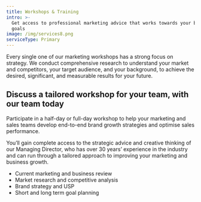 ```yaml
---
title: Workshops & Training
intro: >-
  Get access to professional marketing advice that works towards your business
  goals
image: /img/services8.png
serviceType: Primary
---
```


Every single one of our marketing workshops has a strong focus on strategy. We
conduct comprehensive research to understand your market and competitors, your
target audience, and your background, to achieve the desired, significant, and
measurable results for your future.

## Discuss a tailored workshop for your team, with our team today

Participate in a half-day or full-day workshop to help your marketing and sales
teams develop end-to-end brand growth strategies and optimise sales performance.

You’ll gain complete access to the strategic advice and creative thinking of our
Managing Director, who has over 30 years’ experience in the industry and can run
through a tailored approach to improving your marketing and business growth.

* Current marketing and business review
* Market research and competitive analysis
* Brand strategy and USP
* Short and long term goal planning
